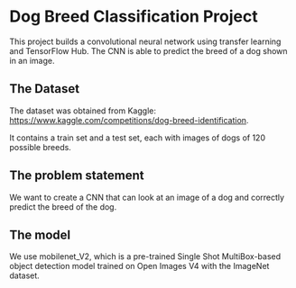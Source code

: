 # Dog Breed Classification Project
This project builds a convolutional neural network using transfer learning and TensorFlow Hub. The CNN is able to predict the breed of a dog shown in an image. 
## The Dataset
The dataset was obtained from Kaggle: https://www.kaggle.com/competitions/dog-breed-identification.

It contains a train set and a test set, each with images of dogs of 120 possible breeds. 
## The problem statement
We want to create a CNN that can look at an image of a dog and correctly predict the breed of the dog. 
## The model
We use mobilenet_V2, which is a pre-trained Single Shot MultiBox-based object detection model trained on Open Images V4 with the ImageNet dataset.
